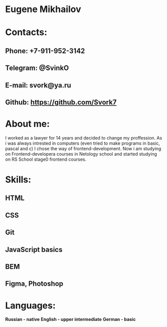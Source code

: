 # Eugene Mikhailov
# Contacts: 
## Phone: __+7-911-952-3142__
## Telegram: __@SvinkO__
## E-mail: __svork@ya.ru__
## Github: __https://github.com/Svork7__

# About me:
I worked as a lawyer for 14 years and decided to change my proffession. As i was always intrested in computers (even tried to make programs in basic, pascal and c) I chose the way of frontend-development. Now i am studying on Frontend-developera courses in Netology school and started studying on RS School stage0 frontend courses.

# Skills:
## HTML
## CSS 
## Git
## JavaScript basics
## BEM
## Figma, Photoshop

# Languages:
__Russian - native__
__English - upper intermediate__
__German - basic__